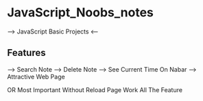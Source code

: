 # JavaScript_Noobs_notes

--> JavaScript Basic Projects <--

Features
--------

--> Search Note
--> Delete Note
--> See Current Time On Nabar
--> Attractive Web Page

OR Most Important Without Reload Page Work All The Feature
